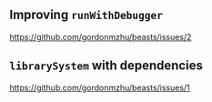 ## Improving `runWithDebugger`
https://github.com/gordonmzhu/beasts/issues/2

## `librarySystem` with dependencies
https://github.com/gordonmzhu/beasts/issues/1
